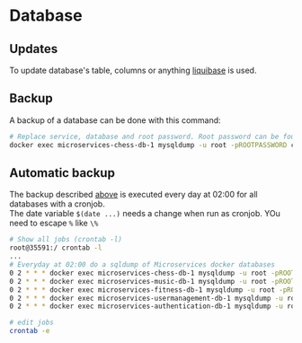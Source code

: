 # Database


## Updates
To update database's table, columns or anything [liquibase](Liquibase.md) is used.


## Backup
A backup of a database can be done with this command:

```Bash
# Replace service, database and root password. Root password can be found in .env
docker exec microservices-chess-db-1 mysqldump -u root -pROOTPASSWORD chess | gzip -c > /data/db-backup/chess_$(date -d "today" +"%Y-%m-%d_%H-%M").sql.gz
```

## Automatic backup
The backup described [above](#backup) is executed every day at 02:00 for all databases with a cronjob.  
The date variable ``$(date ...)`` needs a change when run as cronjob. YOu need to escape ``%`` like ``\%``

```Bash
# Show all jobs (crontab -l)
root@35591:/ crontab -l
...
# Everyday at 02:00 do a sqldump of Microservices docker databases
0 2 * * * docker exec microservices-chess-db-1 mysqldump -u root -pROOTPASSWORD chess | gzip -c > /data/db-backup/chess_$(date -d "today" +"\%Y-\%m-\%d_\%H-\%M").sql.gz
0 2 * * * docker exec microservices-music-db-1 mysqldump -u root -pROOTPASSWORD music | gzip -c > /data/db-backup/music_$(date -d "today" +"\%Y-\%m-\%d_\%H-\%M").sql.gz
0 2 * * * docker exec microservices-fitness-db-1 mysqldump -u root -pROOTPASSWORD fitness | gzip -c > /data/db-backup/fitness_$(date -d "today" +"\%Y-\%m-\%d_\%H-\%M").sql.gz
0 2 * * * docker exec microservices-usermanagement-db-1 mysqldump -u root -pROOTPASSWORD usermanagement | gzip -c > /data/db-backup/usermanagement_$(date -d "today" +"\%Y-\%m-\%d_\%H-\%M").sql.gz
0 2 * * * docker exec microservices-authentication-db-1 mysqldump -u root -pROOTPASSWORD authentication | gzip -c > /data/db-backup/authentication_$(date -d "today" +"\%Y-\%m-\%d_\%H-\%M").sql.gz

# edit jobs
crontab -e

```
